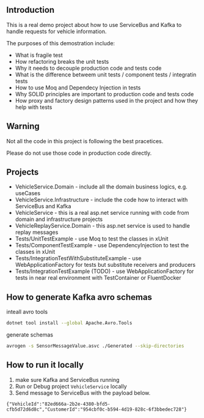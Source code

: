 ## Introduction
This is a real demo project about how to use ServiceBus and Kafka to handle requests for vehicle information.

The purposes of this demostration include:
* What is fragile test
* How refactoring breaks the unit tests
* Why it needs to decouple production code and tests code
* What is the difference betweem unit tests / component tests / integratin tests
* How to use Moq and Dependecy Injection in tests
* Why SOLID principles are important to production code and tests code
* How proxy and factory design patterns used in the project and how they help with tests


## Warning
Not all the code in this project is following the best pracetices. 

Please do not use those code in production code directly.

## Projects
* VehicleService.Domain - include all the domain business logics, e.g. useCases
* VehicleService.Infrastructure - include the code how to interact with ServiceBus and Kafka
* VehicleService - this is a real asp.net service running with code from domain and infrastructure projects
* VehicleReplayService.Domain - this asp.net service is used to handle replay messages
* Tests/UnitTestExample - use Moq to test the classes in xUnit
* Tests/ComponentTestExample - use DependencyInjection to test the classes in xUnit
* Tests/IntegrationTestWithSubstituteExample - use WebApplicationFactory for tests but substitute receivers and producers
* Tests/IntegrationTestExample (TODO) - use WebApplicationFactory for tests in near real environment with TestContainer or FluentDocker

## How to generate Kafka avro schemas
inteall avro tools
```sh
dotnet tool install --global Apache.Avro.Tools
```
generate schemas
```sh
avrogen -s SensorMessageValue.asvc ./Generated --skip-directories
```

## How to run it locally
1. make sure Kafka and ServiceBus running
2. Run or Debug project `VehicleService` locally
3. Send message to ServiceBus with the payload below.
```
{"VehicleId":"82ed666a-2b2e-4380-bfd5-cfb5d72d6d8c","CustomerId":"954cbf0c-b594-4d19-828c-6f3bbedec728"}
```